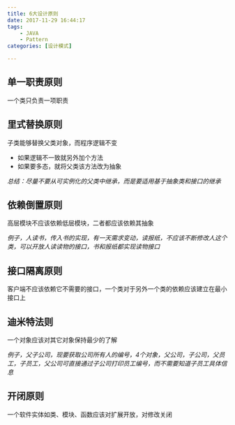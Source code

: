 ```yaml
---
title: 6大设计原则
date: 2017-11-29 16:44:17
tags:
	- JAVA
	- Pattern
categories: [设计模式]

---
```


## **单一职责原则**

一个类只负责一项职责

## **里式替换原则**

子类能够替换父类对象，而程序逻辑不变

* 如果逻辑不一致就另外加个方法
* 如果要多态，就将父类该方法改为抽象

*总结：尽量不要从可实例化的父类中继承，而是要适用基于抽象类和接口的继承*

## **依赖倒置原则**

高层模块不应该依赖低层模块，二者都应该依赖其抽象

*例子，人读书，传入书的实现，有一天需求变动，读报纸，不应该不断修改人这个类，可以开放人读读物的接口，书和报纸都实现读物接口*

## **接口隔离原则**

客户端不应该依赖它不需要的接口，一个类对于另外一个类的依赖应该建立在最小接口上

## **迪米特法则**

一个对象应该对其它对象保持最少的了解

*例子，父子公司，现要获取公司所有人的编号，4个对象，父公司，子公司，父员工，子员工，父公司可直接通过子公司打印员工编号，而不需要知道子员工具体信息*

## **开闭原则**

一个软件实体如类、模块、函数应该对扩展开放，对修改关闭